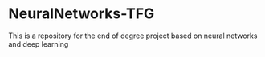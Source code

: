 # NeuralNetworks-TFG
This is a repository for the end of degree project based on neural networks and deep learning
